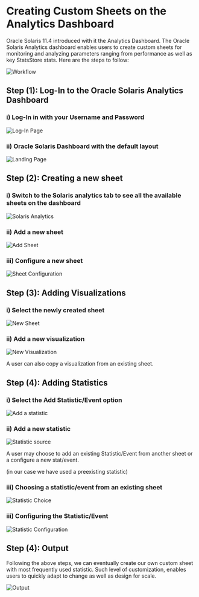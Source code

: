 # Creating Custom Sheets on the Analytics Dashboard

Oracle Solaris 11.4 introduced with it the Analytics Dashboard. The Oracle Solaris Analytics dashboard enables users to create custom sheets for monitoring and analyzing parameters ranging from performance as well as key StatsStore stats. Here are the steps to follow:

![Workflow](/Images/workflow.png)

## Step (1): Log-In to the Oracle Solaris Analytics Dashboard

### i) Log-In in with your Username and Password

![Log-In Page](/Images/img1.png)

### ii) Oracle Solaris Dashboard with the default layout

![Landing Page](/Images/img2.png)



## Step (2): Creating a new sheet

### i) Switch to the Solaris analytics tab to see all the available sheets on the dashboard

![Solaris Analytics](/Images/img3.png)

### ii) Add a new sheet

![Add Sheet](/Images/img4.png)

### iii) Configure a new sheet

![Sheet Configuration](/Images/img5.png)



## Step (3): Adding Visualizations

### i) Select the newly created sheet

![New Sheet](/Images/img6.png)

### ii) Add a new visualization

![New Visualization](/Images/img7.png)

A user can also copy a visualization from an existing sheet.



## Step (4): Adding Statistics 

### i) Select the Add Statistic/Event option 

![Add a statistic](/Images/img8.png)



### ii) Add a new statistic

![Statistic source](/Images/img9.png)

A user may choose to add an existing Statistic/Event from another sheet or a configure a new stat/event.

(in our case we have used a preexisting statistic)



### iii) Choosing a statistic/event from an existing sheet

![Statistic Choice](/Images/img10.png)

### iii) Configuring the Statistic/Event

![Statistic Configuration](/Images/img11.png)

## Step (4): Output 

Following the above steps, we can eventually create our own custom sheet with most frequently used statistic. Such level of customization, enables users to quickly adapt to change as well as design for scale.

![Output](/Images/img12.png)
